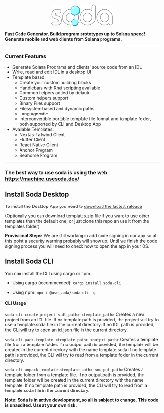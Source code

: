 <p align="center">
  <img  src="https://github.com/Web3-Builders-Alliance/soda/blob/main/assets/soda.png?raw=true"  width="200">
</p>  

**Fast Code Generator. Build program prototypes up to Solana speed! Generate mobile and web clients from Solana programs.**

---

### Current Features
-  Generate Solana Programs and clients' source code from an IDL
-  Write, read and edit IDL in a desktop UI
-  Template based:
	- Create your custom building blocks
	- Handlebars with Rhai scripting available
	- Common helpers added by default
	- Custom helpers support
	- Binary Files support
	- Filesystem based and dynamic paths
	- Lang agnostic
	- Interconvertible portable template file format and template folder, both supported by CLI and Desktop App 
-  Available Templates:
	- NextJs-Tailwind Client
	- Flutter Client
	- React Native Client
	- Anchor Program
	- Seahorse Program

---

### The best way to use soda is using the web https://machine.usesoda.dev/

## Install Soda Desktop
  
To install the Desktop App you need to [download the lastest release](https://github.com/Web3-Builders-Alliance/soda/releases)

(Optionally you can download templates.zip file if you want to use other templates than the default one, or just clone this repo an use it from the templates folder)

**Provisional Steps:** We are still working in add code signing in our app so at this point a security warning probably will show up. Until we finish the code signing process you will need to check how to open the app in your OS.

## Install Soda CLI

You can install the CLI using cargo or npm.
- Using cargo (recommended):
```cargo install soda-cli```

- Using npm:
```npm i @use_soda/soda-cli -g```

#### CLI Usage

```soda-cli create-project <idl_path> <template_path>```
Creates a new project from an IDL file.
If no template path is provided, the project will try to use a template.soda file in the current directory.
If no IDL path is provided, the CLI will try to open an idl.json file in the current directory.

```soda-cli pack-template <template_path> <output_path>```
Creates a template file from a template folder.
If no output path is provided, the template will be created in the current directory with the name template.soda
if no template path is provided, the CLI will try to read from a template folder in the current directory.

```soda-cli unpack-template <template_path> <output_path>```
Creates a template folder from a template file.
If no output path is provided, the template folder will be created in the current directory with the name template.
If no template path is provided, the CLI will try to read from a template.soda file in the current directory.


**Note: Soda is in active development, so all is subject to change. This code is unaudited. Use at your own risk.**
